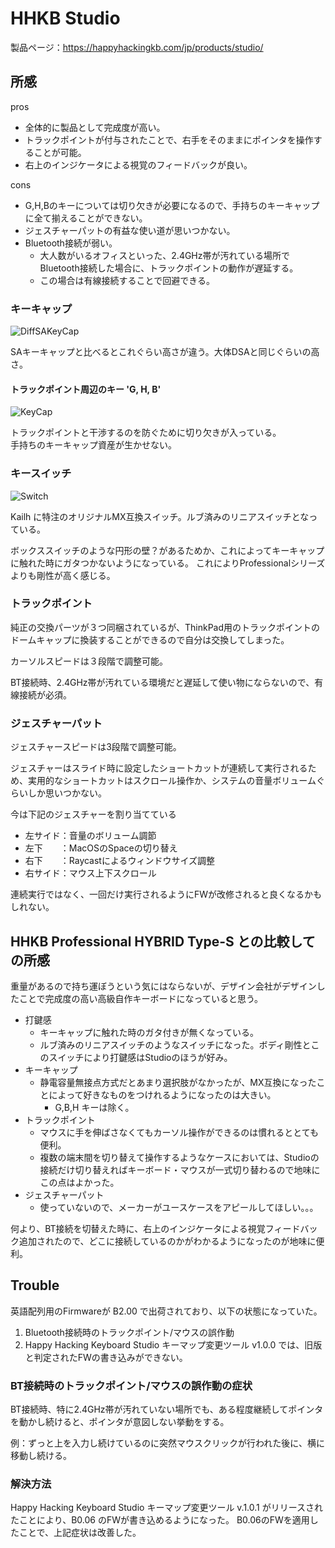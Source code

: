# HHKB Studio

製品ページ：https://happyhackingkb.com/jp/products/studio/

## 所感

pros
- 全体的に製品として完成度が高い。
- トラックポイントが付与されたことで、右手をそのままにポインタを操作することが可能。
- 右上のインジケータによる視覚のフィードバックが良い。

cons
- G,H,Bのキーについては切り欠きが必要になるので、手持ちのキーキャップに全て揃えることができない。
- ジェスチャーパットの有益な使い道が思いつかない。
- Bluetooth接続が弱い。
  - 大人数がいるオフィスといった、2.4GHz帯が汚れている場所でBluetooth接続した場合に、トラックポイントの動作が遅延する。 
  - この場合は有線接続することで回避できる。

### キーキャップ

![DiffSAKeyCap](/img/devices/studio/diff-to-sa-keycaps.png)

SAキーキャップと比べるとこれぐらい高さが違う。大体DSAと同じぐらいの高さ。

#### トラックポイント周辺のキー 'G, H, B'

![KeyCap](/img/devices/studio/keycap.png)

トラックポイントと干渉するのを防ぐために切り欠きが入っている。  
手持ちのキーキャップ資産が生かせない。

### キースイッチ

![Switch](/img/devices/studio/studio-switch.png)

Kailh に特注のオリジナルMX互換スイッチ。ルブ済みのリニアスイッチとなっている。  

ボックススイッチのような円形の壁？があるためか、これによってキーキャップに触れた時にガタつかないようになっている。
これによりProfessionalシリーズよりも剛性が高く感じる。

### トラックポイント

純正の交換パーツが３つ同梱されているが、ThinkPad用のトラックポイントのドームキャップに換装することができるので自分は交換してしまった。

カーソルスピードは３段階で調整可能。  

BT接続時、2.4GHz帯が汚れている環境だと遅延して使い物にならないので、有線接続が必須。

### ジェスチャーパット

ジェスチャースピードは3段階で調整可能。  

ジェスチャーはスライド時に設定したショートカットが連続して実行されるため、実用的なショートカットはスクロール操作か、システムの音量ボリュームぐらいしか思いつかない。

今は下記のジェスチャーを割り当てている

- 左サイド：音量のボリューム調節
- 左下　　：MacOSのSpaceの切り替え
- 右下　　：Raycastによるウィンドウサイズ調整
- 右サイド：マウス上下スクロール

連続実行ではなく、一回だけ実行されるようにFWが改修されると良くなるかもしれない。

## HHKB Professional HYBRID Type-S との比較しての所感

重量があるので持ち運ぼうという気にはならないが、デザイン会社がデザインしたことで完成度の高い高級自作キーボードになっていると思う。 

- 打鍵感
  - キーキャップに触れた時のガタ付きが無くなっている。
  - ルブ済みのリニアスイッチのようなスイッチになった。ボディ剛性とこのスイッチにより打鍵感はStudioのほうが好み。
- キーキャップ
  - 静電容量無接点方式だとあまり選択肢がなかったが、MX互換になったことによって好きなものをつけれるようになったのは大きい。
    - G,B,H キーは除く。
- トラックポイント
  - マウスに手を伸ばさなくてもカーソル操作ができるのは慣れるととても便利。
  - 複数の端末間を切り替えて操作するようなケースにおいては、Studioの接続だけ切り替えればキーボード・マウスが一式切り替わるので地味にこの点はよかった。
- ジェスチャーパット
  - 使っていないので、メーカーがユースケースをアピールしてほしい。。。

何より、BT接続を切替えた時に、右上のインジケータによる視覚フィードバック追加されたので、どこに接続しているのかがわかるようになったのが地味に便利。

## Trouble

英語配列用のFirmwareが B2.00 で出荷されており、以下の状態になっていた。

1. Bluetooth接続時のトラックポイント/マウスの誤作動
2. Happy Hacking Keyboard Studio キーマップ変更ツール v1.0.0 では、旧版と判定されたFWの書き込みができない。

### BT接続時のトラックポイント/マウスの誤作動の症状

BT接続時、特に2.4GHz帯が汚れていない場所でも、ある程度継続してポインタを動かし続けると、ポインタが意図しない挙動をする。

例：ずっと上を入力し続けているのに突然マウスクリックが行われた後に、横に移動し続ける。

### 解決方法

Happy Hacking Keyboard Studio キーマップ変更ツール v.1.0.1 がリリースされたことにより、B0.06 のFWが書き込めるようになった。
B0.06のFWを適用したことで、上記症状は改善した。
